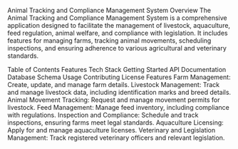 Animal Tracking and Compliance Management System
Overview
The Animal Tracking and Compliance Management System is a comprehensive application designed to facilitate the management of livestock, aquaculture, feed regulation, animal welfare, and compliance with legislation. It includes features for managing farms, tracking animal movements, scheduling inspections, and ensuring adherence to various agricultural and veterinary standards.

Table of Contents
Features
Tech Stack
Getting Started
API Documentation
Database Schema
Usage
Contributing
License
Features
Farm Management: Create, update, and manage farm details.
Livestock Management: Track and manage livestock data, including identification marks and breed details.
Animal Movement Tracking: Request and manage movement permits for livestock.
Feed Management: Manage feed inventory, including compliance with regulations.
Inspection and Compliance: Schedule and track inspections, ensuring farms meet legal standards.
Aquaculture Licensing: Apply for and manage aquaculture licenses.
Veterinary and Legislation Management: Track registered veterinary officers and relevant legislation.
